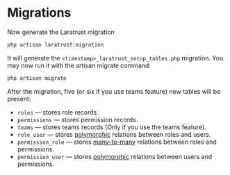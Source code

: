 # Migrations

Now generate the Laratrust migration

```bash
php artisan laratrust:migration
```

It will generate the `<timestamp>_laratrust_setup_tables.php` migration.
You may now run it with the artisan migrate command:

```bash
php artisan migrate
```

After the migration, five (or six if you use teams feature) new tables will be present:

* `roles` — stores role records.
* `permissions` — stores permission records.
* `teams` — stores teams records (Only if you use the teams feature).
* `role_user` — stores [polymorphic](https://laravel.com/docs/eloquent-relationships#polymorphic-relations) relations between roles and users.
* `permission_role` — stores [many-to-many](https://laravel.com/docs/eloquent-relationships#many-to-many) relations between roles and permissions.
* `permission_user` — stores [polymorphic](https://laravel.com/docs/eloquent-relationships#polymorphic-relations) relations between users and permissions.
